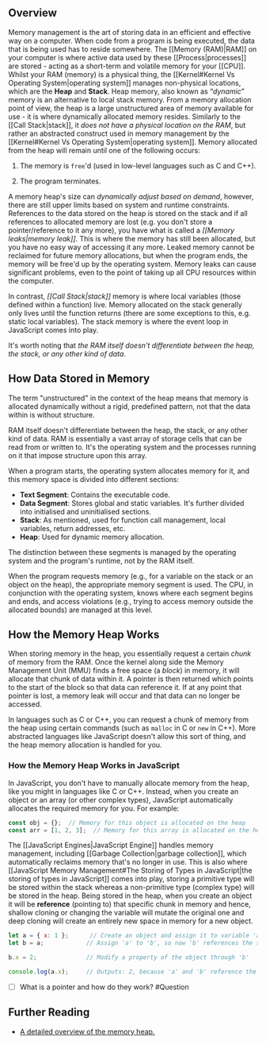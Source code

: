 ## Overview

Memory management is the art of storing data in an efficient and effective way on a computer. When code from a program is being executed, the data that is being used has to reside somewhere. The [[Memory (RAM)|RAM]] on your computer is where active data used by these [[Process|processes]] are stored - acting as a short-term and volatile memory for your [[CPU]]. Whilst your RAM (memory) is a physical thing, the [[Kernel#Kernel Vs Operating System|operating system]] manages non-physical locations, which are the **Heap** and **Stack**. Heap memory, also known as “*dynamic*” memory is an alternative to local stack memory. From a memory allocation point of view, the heap is a large unstructured area of memory available for use - it is where dynamically allocated memory resides. Similarly to the [[Call Stack|stack]], it *does not have a physical location on the RAM*, but rather an abstracted construct used in memory management by the [[Kernel#Kernel Vs Operating System|operating system]]. Memory allocated from the heap will remain until one of the following occurs:

1) The memory is `free`'d (used in low-level languages such as C and C++).

2) The program terminates.

A memory heap's size can *dynamically adjust based on demand*, however, there are still upper limits based on system and runtime constraints. References to the data stored on the heap is stored on the stack and if all references to allocated memory are lost (e.g. you don't store a pointer/reference to it any more), you have what is called a *[[Memory leaks|memory leak]]*. This is where the memory has still been allocated, but you have no easy way of accessing it any more. Leaked memory cannot be reclaimed for future memory allocations, but when the program ends, the memory will be free'd up by the operating system. Memory leaks can cause significant problems, even to the point of taking up all CPU resources within the computer.

In contrast, *[[Call Stack|stack]]* memory is where local variables (those defined within a function) live. Memory allocated on the stack generally only lives until the function returns (there are some exceptions to this, e.g. static local variables). The stack memory is where the event loop in JavaScript comes into play.

It's worth noting that *the RAM itself doesn't differentiate between the heap, the stack, or any other kind of data*.

## How Data Stored in Memory

The term "unstructured" in the context of the heap means that memory is allocated dynamically without a rigid, predefined pattern, not that the data within is without structure.

RAM itself doesn't differentiate between the heap, the stack, or any other kind of data. RAM is essentially a vast array of storage cells that can be read from or written to. It's the operating system and the processes running on it that impose structure upon this array.

When a program starts, the operating system allocates memory for it, and this memory space is divided into different sections:

- **Text Segment**: Contains the executable code.
- **Data Segment**: Stores global and static variables. It's further divided into initialised and uninitialised sections.
- **Stack**: As mentioned, used for function call management, local variables, return addresses, etc.
- **Heap**: Used for dynamic memory allocation.

The distinction between these segments is managed by the operating system and the program's runtime, not by the RAM itself.

When the program requests memory (e.g., for a variable on the stack or an object on the heap), the appropriate memory segment is used. The CPU, in conjunction with the operating system, knows where each segment begins and ends, and access violations (e.g., trying to access memory outside the allocated bounds) are managed at this level.

## How the Memory Heap Works

When storing memory in the heap, you essentially request a certain *chunk* of memory from the RAM. Once the kernel along side the Memory Management Unit (MMU) finds a free space (a *block*) in memory, it will allocate that chunk of data within it. A pointer is then returned which points to the start of the block so that data can reference it. If at any point that pointer is lost, a memory leak will occur and that data can no longer be accessed.

In languages such as C or C++, you can request a chunk of memory from the heap using certain commands (such as `malloc` in C or `new` in C++). More abstracted languages like JavaScript doesn't allow this sort of thing, and the heap memory allocation is handled for you.

### How the Memory Heap Works in JavaScript

In JavaScript, you don't have to manually allocate memory from the heap, like you might in languages like C or C++. Instead, when you create an object or an array (or other complex types), JavaScript automatically allocates the required memory for you. For example:

```JavaScript
const obj = {};  // Memory for this object is allocated on the heap
const arr = [1, 2, 3];  // Memory for this array is allocated on the heap`
```

The [[JavaScript Engines|JavaScript Engine]] handles memory management, including [[Garbage Collection|garbage collection]], which automatically reclaims memory that's no longer in use. This is also where [[JavaScript Memory Management#The Storing of Types in JavaScript|the storing of types in JavaScript]] comes into play, storing a primitive type will be stored within the stack whereas a non-primitive type (complex type) will be stored in the heap. Being stored in the heap, when you create an object it will be **reference** (pointing to) that specific chunk in memory and hence, shallow cloning or changing the variable will mutate the original one and deep cloning will create an entirely new space in memory for a new object.

```JavaScript
let a = { x: 1 };      // Create an object and assign it to variable 'a'
let b = a;            // Assign 'a' to 'b', so now 'b' references the same object as 'a'

b.x = 2;              // Modify a property of the object through 'b'

console.log(a.x);     // Outputs: 2, because 'a' and 'b' reference the same object in memory 
```

- [ ] What is a pointer and how do they work? #Question 

## Further Reading

- [A detailed overview of the memory heap.](https://opendsa-server.cs.vt.edu/ODSA/Books/CS2/html/HeapMem.html#:~:text=The%20heap%20is%20a%20large,calling%20the%20heap%20allocation%20operation.)
